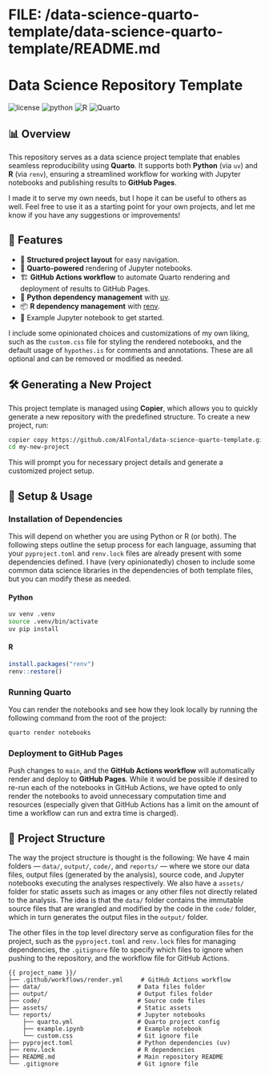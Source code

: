 # FILE: /data-science-quarto-template/data-science-quarto-template/README.md
# Data Science Repository Template
![license](https://img.shields.io/badge/license-MIT-green)
![python](https://img.shields.io/badge/python->3.10-orange?logo=Python&logoColor=white)
![R](https://img.shields.io/badge/R->4.4.2-blue?logo=R)
![Quarto](https://img.shields.io/badge/quarto->1.6-skyblue?logo=quarto)

## 📊 Overview

This repository serves as a data science project template that enables seamless reproducibility using **Quarto**. It supports both **Python** (via `uv`) and **R** (via `renv`), ensuring a streamlined workflow for working with Jupyter notebooks and publishing results to **GitHub Pages**.

I made it to serve my own needs, but I hope it can be useful to others as well. Feel free to use it as a starting point for your own projects, and let me know if you have any suggestions or improvements!

## 🚀 Features

- 📂 **Structured project layout** for easy navigation.
- 📜 **Quarto-powered** rendering of Jupyter notebooks.
- 🏗 **GitHub Actions workflow** to automate Quarto rendering and deployment of results to GitHub Pages.
- 🐍 **Python dependency management** with [uv](https://github.com/astral-sh/uv).
- 📦 **R dependency management** with [renv](https://rstudio.github.io/renv/).
- 📑 Example Jupyter notebook to get started.

I include some opinionated choices and customizations of my own liking, such as the `custom.css` file for styling the rendered notebooks, and the default usage of `hypothes.is` for comments and annotations. These are all optional and can be removed or modified as needed.

## 🛠 Generating a New Project

This project template is managed using **Copier**, which allows you to quickly generate a new repository with the predefined structure. To create a new project, run:

```bash
copier copy https://github.com/AlFontal/data-science-quarto-template.git my-new-project
cd my-new-project
```

This will prompt you for necessary project details and generate a customized project setup.

## 🔧 Setup & Usage

### Installation of Dependencies

This will depend on whether you are using Python or R (or both). The following steps outline the setup process for each language, assuming that your `pyproject.toml` and `renv.lock` files are already present with some dependencies defined. I have (very opinionatedly) chosen to include some common data science libraries in the dependencies of both template files, but you can modify these as needed.

#### Python
```bash
uv venv .venv
source .venv/bin/activate
uv pip install
```

#### R
```r
install.packages("renv")
renv::restore()
```

### Running Quarto

You can render the notebooks and see how they look locally by running the following command from the root of the project:

```bash
quarto render notebooks
```

### Deployment to GitHub Pages

Push changes to `main`, and the **GitHub Actions workflow** will automatically render and deploy to **GitHub Pages**. While it would be possible if desired to re-run each of the notebooks in GitHub Actions, we have opted to only render the notebooks to avoid unnecessary computation time and resources (especially given that GitHub Actions has a limit on the amount of time a workflow can run and extra time is charged).

## 📁 Project Structure

The way the project structure is thought is the following: We have 4 main folders — `data/`, `output/`, `code/`, and `reports/` — where we store our data files, output files (generated by the analysis), source code, and Jupyter notebooks executing the analyses respectively. We also have a `assets/` folder for static assets such as images or any other files not directly related to the analysis. The idea is that the `data/` folder contains the immutable source files that are wrangled and modified by the code in the `code/` folder, which in turn generates the output files in the `output/` folder.

The other files in the top level directory serve as configuration files for the project, such as the `pyproject.toml` and `renv.lock` files for managing dependencies, the `.gitignore` file to specify which files to ignore when pushing to the repository, and the workflow file for GitHub Actions.

```
{{ project_name }}/
├── .github/workflows/render.yml     # GitHub Actions workflow
├── data/                           # Data files folder
├── output/                         # Output files folder
├── code/                           # Source code files
├── assets/                         # Static assets
└── reports/                        # Jupyter notebooks
    ├── quarto.yml                  # Quarto project config
    ├── example.ipynb               # Example notebook
    └── custom.css                  # Git ignore file
├── pyproject.toml                  # Python dependencies (uv)
├── renv.lock                       # R dependencies
├── README.md                       # Main repository README
└── .gitignore                      # Git ignore file
```